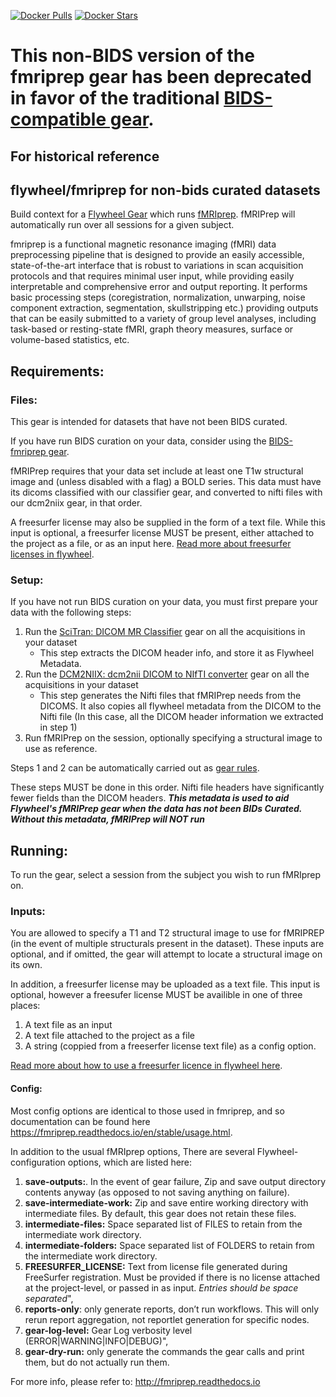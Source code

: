 [![Docker Pulls](https://img.shields.io/docker/pulls/flywheel/fmriprep.svg)](https://hub.docker.com/r/flywheel/fmriprep/)
[![Docker Stars](https://img.shields.io/docker/stars/flywheel/fmriprep.svg)](https://hub.docker.com/r/flywheel/fmriprep/)

# This non-BIDS version of the fmriprep gear has been deprecated in favor of the traditional [BIDS-compatible gear](https://github.com/flywheel-apps/bids-fmriprep).


## For historical reference
## flywheel/fmriprep for non-bids curated datasets
Build context for a [Flywheel Gear](https://github.com/flywheel-io/gears/tree/master/spec) which runs [fMRIprep](http://fmriprep.readthedocs.io). fMRIPrep will automatically run over all sessions for a given subject.

fmriprep is a functional magnetic resonance imaging (fMRI) data preprocessing pipeline that is designed to provide an easily accessible, state-of-the-art interface that is robust to variations in scan acquisition protocols and that requires minimal user input, while providing easily interpretable and comprehensive error and output reporting. It performs basic processing steps (coregistration, normalization, unwarping, noise component extraction, segmentation, skullstripping etc.) providing outputs that can be easily submitted to a variety of group level analyses, including task-based or resting-state fMRI, graph theory measures, surface or volume-based statistics, etc.

## Requirements:
### Files:
This gear is intended for datasets that have not been BIDS curated.  

If you have run BIDS curation on your data, consider using the [BIDS-fmriprep gear](https://github.com/flywheel-apps/bids-fmriprep).

fMRIPrep requires that your data set include at least one T1w structural image and (unless disabled with a flag) a BOLD series.  This data must have its dicoms classified with our classifier gear, and converted to nifti files with our dcm2niix gear, in that order.

A freesurfer license may also be supplied in the form of a text file.  While this input is optional, a freesurfer license MUST be present, either attached to the project as a file, or as an input here. [Read more about freesurfer licenses in flywheel](https://docs.flywheel.io/hc/en-us/articles/360013235453).


### Setup:
If you have not run BIDS curation on your data, you must first prepare your data with the following steps:
1. Run the [SciTran: DICOM MR Classifier](https://github.com/scitran-apps/dicom-mr-classifier) gear on all the acquisitions in your dataset
    * This step extracts the DICOM header info, and store it as Flywheel Metadata.
1. Run the [DCM2NIIX: dcm2nii DICOM to NIfTI converter](https://github.com/scitran-apps/dcm2niix) gear on all the acquisitions in your dataset 
    * This step generates the Nifti files that fMRIPrep needs from the DICOMS.  It also copies all flywheel metadata from the DICOM to the Nifti file (In this case, all the DICOM header information we extracted in step 1)
1. Run fMRIPrep on the session, optionally specifying a structural image to use as reference.

Steps 1 and 2 can be automatically carried out as [gear rules](https://docs.flywheel.io/hc/en-us/articles/360008553133-Project-Gear-Rules). 

These steps MUST be done in this order.  Nifti file headers have significantly fewer fields than the DICOM headers.  ***This metadata is used to aid Flywheel's fMRIPrep gear when the data has not been BIDs Curated.  Without this metadata, fMRIPrep will NOT run***

## Running:

To run the gear, select a session from the subject you wish to run fMRIprep on.
### Inputs:

You are allowed to specify a T1 and T2 structural image to use for fMRIPREP (in the event of multiple structurals present in the dataset).  These inputs are optional, and if omitted, the gear will attempt to locate a structural image on its own.  

In addition, a freesurfer license may be uploaded as a text file.  This input is optional, however a freesufer license MUST be availible in one of three places:

1. A text file as an input
1. A text file attached to the project as a file
1. A string (coppied from a freeserfer license text file) as a config option.

[Read more about how to use a freesurfer licence in flywheel here](https://docs.flywheel.io/hc/en-us/articles/360013235453).


#### Config:

Most config options are identical to those used in fmriprep, and so documentation can be found here https://fmriprep.readthedocs.io/en/stable/usage.html. 


In addition to the usual fMRIprep options, There are several Flywheel-configuration options, which are listed here:
1. **save-outputs:**. In the event of gear failure, Zip and save output directory contents anyway (as opposed to not saving anything on failure).  
1. **save-intermediate-work:** Zip and save entire working directory with intermediate files. By default, this gear does not retain these files.  
1. **intermediate-files:** Space separated list of FILES to retain from the intermediate work directory.  
1. **intermediate-folders:** Space separated list of FOLDERS to retain from the intermediate work directory.
1. **FREESURFER_LICENSE:** Text from license file generated during FreeSurfer registration.  Must be provided if there is no license attached at the project-level, or passed in as input.  *Entries should be space separated*",
1. **reports-only**: only generate reports, don’t run workflows. This will only rerun report aggregation, not reportlet generation for specific nodes.
1. **gear-log-level:** Gear Log verbosity level (ERROR|WARNING|INFO|DEBUG)",
1. **gear-dry-run:** only generate the commands the gear calls and print them, but do not actually run them.  


For more info, please refer to: http://fmriprep.readthedocs.io
